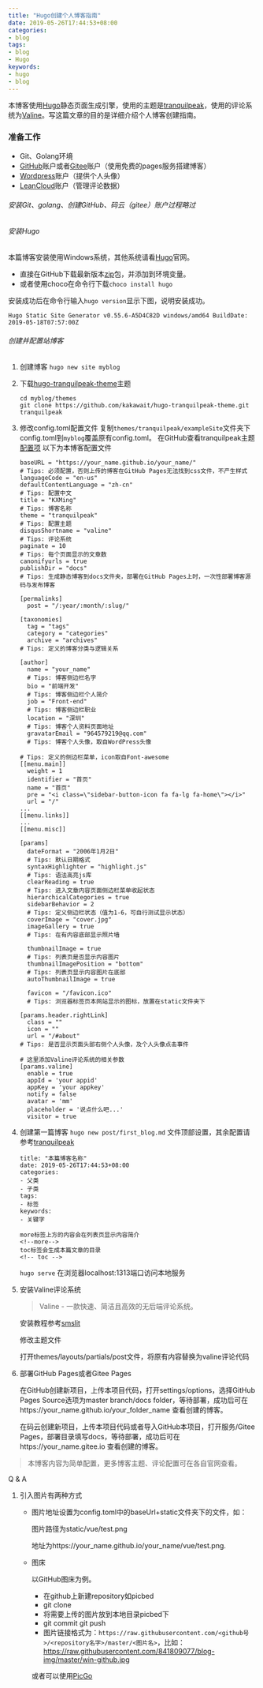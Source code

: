 ```yaml
---
title: "Hugo创建个人博客指南"
date: 2019-05-26T17:44:53+08:00
categories:
- blog
tags:
- blog
- Hugo
keywords:
- hugo
- blog
---
```


本博客使用[Hugo](https://gohugo.io/)静态页面生成引擎，使用的主题是[tranquilpeak](https://tranquilpeak.kakawait.com/)，使用的评论系统为[Valine](https://valine.js.org/)。写这篇文章的目的是详细介绍个人博客创建指南。
<!--more-->


### 准备工作
  * Git、Golang环境
  * [GitHub](https://github.com)账户或者[Gitee](https://gitee.com/)账户（使用免费的pages服务搭建博客）
  * [Wordpress](https://wordpress.com)账户（提供个人头像）
  * [LeanCloud](https://leancloud.cn)账户（管理评论数据）

###### 安装Git、golang、创建GitHub、码云（gitee）账户过程略过

###### 安装Hugo

  本篇博客安装使用Windows系统，其他系统请看[Hugo](https://gohugo.io/)官网。

* 直接在GitHub下载最新版本[zip](https://github.com/gohugoio/hugo/releases)包，并添加到环境变量。
* 或者使用choco在命令行下载`choco install hugo`

安装成功后在命令行输入`hugo version`显示下图，说明安装成功。

`Hugo Static Site Generator v0.55.6-A5D4C82D windows/amd64 BuildDate: 2019-05-18T07:57:00Z`

###### 创建并配置站博客

1. 创建博客
    `hugo new site myblog`
2. 下载[hugo-tranquilpeak-theme](https://tranquilpeak.kakawait.com/)主题
    ```
    cd myblog/themes
    git clone https://github.com/kakawait/hugo-tranquilpeak-theme.git tranquilpeak
    ```
3. 修改config.toml配置文件
    复制`themes/tranquilpeak/exampleSite`文件夹下config.toml到`myblog`覆盖原有config.toml。
    在GitHub查看tranquilpeak主题[配置项](https://github.com/kakawait/hugo-tranquilpeak-theme/blob/master/docs/user.md)
    以下为本博客配置文件
    ```
    baseURL = "https://your_name.github.io/your_name/"
    # Tips: 必须配置，否则上传的博客在GitHub Pages无法找到css文件，不产生样式
    languageCode = "en-us"
    defaultContentLanguage = "zh-cn"
    # Tips: 配置中文
    title = "KXMing"
    # Tips: 博客名称
    theme = "tranquilpeak"
    # Tips: 配置主题
    disqusShortname = "valine"
    # Tips: 评论系统
    paginate = 10
    # Tips: 每个页面显示的文章数
    canonifyurls = true
    publishDir = "docs"
    # Tips: 生成静态博客到docs文件夹，部署在GitHub Pages上时，一次性部署博客源码与发布博客

    [permalinks]
      post = "/:year/:month/:slug/"

    [taxonomies]
      tag = "tags"
      category = "categories"
      archive = "archives"
    # Tips: 定义的博客分类与逻辑关系

    [author]
      name = "your_name"
      # Tips: 博客侧边栏名字
      bio = "前端开发"
      # Tips: 博客侧边栏个人简介
      job = "Front-end"
      # Tips: 博客侧边栏职业
      location = "深圳"
      # Tips: 博客个人资料页面地址
      gravatarEmail = "964579219@qq.com"
      # Tips: 博客个人头像，取自WordPress头像

    # Tips: 定义的侧边栏菜单，icon取自Font-awesome
    [[menu.main]]
      weight = 1
      identifier = "首页"
      name = "首页"
      pre = "<i class=\"sidebar-button-icon fa fa-lg fa-home\"></i>"
      url = "/"
    ...
    [[menu.links]]
    ...
    [[menu.misc]]

    [params]
      dateFormat = "2006年1月2日"
      # Tips: 默认日期格式
      syntaxHighlighter = "highlight.js"
      # Tips: 语法高亮js库
      clearReading = true
      # Tips: 进入文章内容页面侧边栏菜单收起状态
      hierarchicalCategories = true
      sidebarBehavior = 2
      # Tips: 定义侧边栏状态（值为1-6，可自行测试显示状态）
      coverImage = "cover.jpg"
      imageGallery = true
      # Tips: 在有内容底部显示照片墙

      thumbnailImage = true
      # Tips: 列表页是否显示内容图片
      thumbnailImagePosition = "bottom"
      # Tips: 列表页显示内容图片在底部
      autoThumbnailImage = true

      favicon = "/favicon.ico"
      # Tips: 浏览器标签页本网站显示的图标，放置在static文件夹下

    [params.header.rightLink]
      class = ""
      icon = ""
      url = "/#about"
    # Tips: 是否显示页面头部右侧个人头像，及个人头像点击事件

    # 这里添加Valine评论系统的相关参数
    [params.valine]
      enable = true
      appId = 'your appid'
      appKey = 'your appkey'
      notify = false
      avatar = 'mm'
      placeholder = '说点什么吧...'
      visitor = true
    ```
4. 创建第一篇博客
    `hugo new post/first_blog.md`
    文件顶部设置，其余配置请参考[tranquilpeak](https://github.com/kakawait/hugo-tranquilpeak-theme/blob/master/docs/user.md#writing-posts)
    ```
    title: "本篇博客名称"
    date: 2019-05-26T17:44:53+08:00
    categories:
    - 父类
    - 子类
    tags:
    - 标签
    keywords:
    - 关键字

    more标签上方的内容会在列表页显示内容简介
    <!--more-->
    toc标签会生成本篇文章的目录
    <!-- toc -->
    ```
    `hugo serve`
    在浏览器localhost:1313端口访问本地服务
5. 安装Valine评论系统

    > Valine - 一款快速、简洁且高效的无后端评论系统。

    安装教程参考[smslit](https://www.smslit.top/2018/07/08/hugo-valine/)

    修改主题文件

    打开themes/layouts/partials/post文件，将原有内容替换为valine评论代码
6. 部署GitHub Pages或者Gitee Pages

    在GitHub创建新项目，上传本项目代码，打开settings/options，选择GitHub Pages Source选项为master branch/docs folder，等待部署，成功后可在https://your_name.github.io/your_folder_name 查看创建的博客。

    在码云创建新项目，上传本项目代码或者导入GitHub本项目，打开服务/Gitee Pages，部署目录填写docs，等待部署，成功后可在https://your_name.gitee.io 查看创建的博客。

> 本博客内容为简单配置，更多博客主题、评论配置可在各自官网查看。



Q & A

1. 引入图片有两种方式

   * 图片地址设置为config.toml中的baseUrl+static文件夹下的文件，如：

     图片路径为static/vue/test.png

     地址为https://your_name.github.io/your_name/vue/test.png.
   
   * 图床
   
     以GitHub图床为例。
   
     * 在github上新建repository如picbed
     * git clone
     * 将需要上传的图片放到本地目录picbed下
     * git commit    git push
     * 图片链接格式为：`https://raw.githubusercontent.com/<github号>/<repository名字>/master/<图片名>`，比如：https://raw.githubusercontent.com/841809077/blog-img/master/win-github.jpg
   
     或者可以使用[PicGo](https://picgo.github.io/PicGo-Doc/zh/guide/)